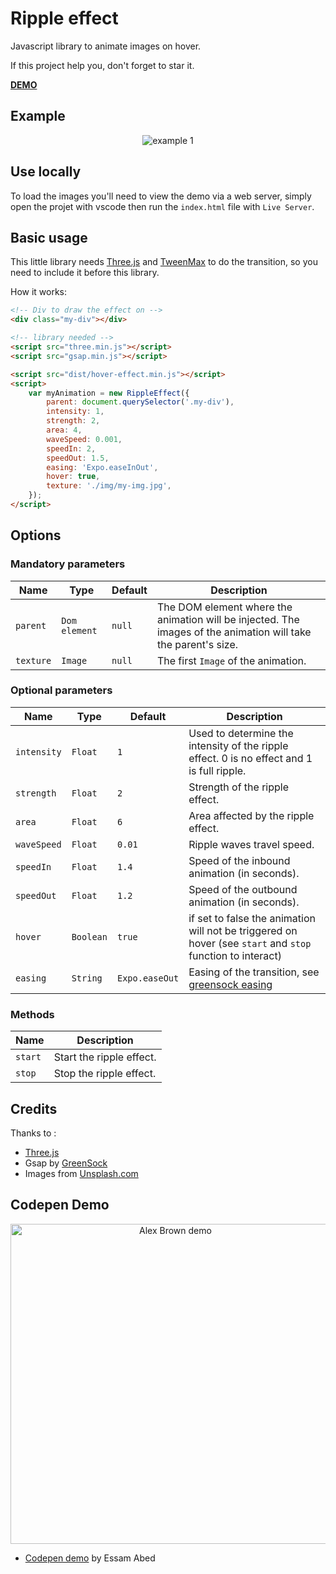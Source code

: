 # Ripple effect

Javascript library to animate images on hover.

If this project help you, don't forget to star it.

[**DEMO**](https://tympanus.net/Development/DistortionHoverEffect/)

## Example
<p align="center">
    <img alt="example 1" src="gifs/ripple-effect-demo.gif">
</p>

## Use locally
To load the images you'll need to view the demo via a web server, simply open the projet with vscode then run the `index.html` file with `Live Server`.

## Basic usage

This little library needs [Three.js](https://threejs.org) and [TweenMax](https://greensock.com/) to do the transition, so you need to include it before this library.

How it works:

```html
<!-- Div to draw the effect on -->
<div class="my-div"></div>

<!-- library needed -->
<script src="three.min.js"></script>
<script src="gsap.min.js"></script>

<script src="dist/hover-effect.min.js"></script>
<script>
    var myAnimation = new RippleEffect({
        parent: document.querySelector('.my-div'),
        intensity: 1,
        strength: 2,
        area: 4,
        waveSpeed: 0.001,
        speedIn: 2,
        speedOut: 1.5,
        easing: 'Expo.easeInOut',
        hover: true,
        texture: './img/my-img.jpg',
    });
</script>
```

## Options

### Mandatory parameters

| Name                    | Type            | Default         | Description |
|-------------------------|-----------------|-----------------|-------------|
|`parent`                 | `Dom element`   | `null`          | The DOM element where the animation will be injected. The images of the animation will take the parent's size. |
|`texture`                | `Image`         | `null`          | The first `Image` of the animation. |

### Optional parameters

| Name                    | Type      | Default         | Description |
|-------------------------|-----------|-----------------|-------------|
|`intensity`              | `Float`   | `1`             | Used to determine the intensity of the ripple effect. 0 is no effect and 1 is full ripple. |
|`strength`               | `Float`   | `2`             | Strength of the ripple effect. |
|`area`                   | `Float`   | `6`             | Area affected by the ripple effect. |
|`waveSpeed`              | `Float`   | `0.01`          | Ripple waves travel speed. |
|`speedIn`                | `Float`   | `1.4`           | Speed of the inbound animation (in seconds). |
|`speedOut`               | `Float`   | `1.2`           | Speed of the outbound animation (in seconds). |
|`hover`                  | `Boolean` | `true`          | if set to false the animation will not be triggered on hover (see `start` and `stop` function to interact) |
|`easing`                 | `String`  | `Expo.easeOut`  | Easing of the transition, see [greensock easing](https://greensock.com/ease-visualizer)|image width` example: `1080 / 1920` |

### Methods

| Name                    | Description             |
|-------------------------|-------------------------|
|`start`                  | Start the ripple effect.|
|`stop`                   | Stop the ripple effect. |

## Credits
Thanks to :
*   [Three.js](https://threejs.org)
*   Gsap by [GreenSock](https://greensock.com/)
*   Images from [Unsplash.com](http://unsplash.com/)

## Codepen Demo
<p align="center">
    <img alt="Alex Brown demo" src="gifs/alex_brown.gif" width="512">
</p>

* [Codepen demo](https://codepen.io/alxrbrown/pen/GxVQLr) by Essam Abed
